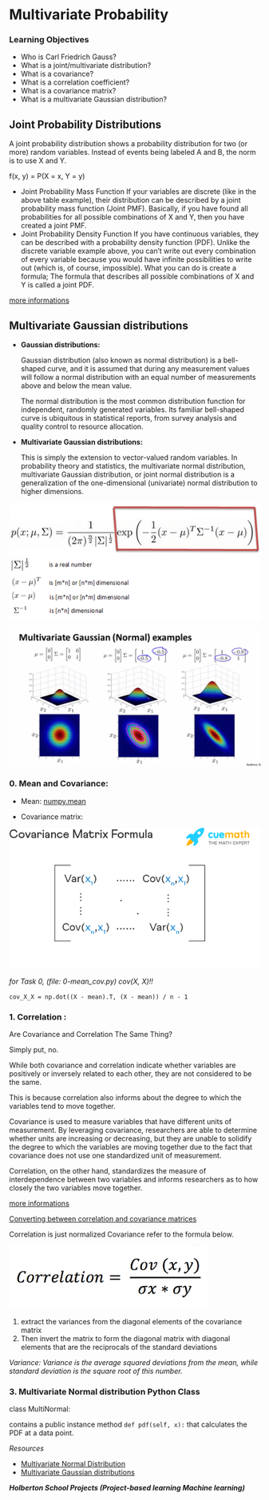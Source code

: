 # **Multivariate Probability**

### **Learning Objectives**

* Who is Carl Friedrich Gauss?
* What is a joint/multivariate distribution?
* What is a covariance?
* What is a correlation coefficient?
* What is a covariance matrix?
* What is a multivariate Gaussian distribution?


## Joint Probability Distributions

A joint probability distribution shows a probability distribution for two (or more) random variables. Instead of events being labeled A and B, the norm is to use X and Y.

f(x, y) = P(X = x, Y = y)

* Joint Probability Mass Function
If your variables are discrete (like in the above table example), their distribution can be described by a joint probability mass function (Joint PMF). Basically, if you have found all probabilities for all possible combinations of X and Y, then you have created a joint PMF.
* Joint Probability Density Function
If you have continuous variables, they can be described with a probability density function (PDF). Unlike the discrete variable example above, you can’t write out every combination of every variable because you would have infinite possibilities to write out (which is, of course, impossible). What you can do is create a formula; The formula that describes all possible combinations of X and Y is called a joint PDF.

[more informations](https://www.statisticshowto.com/joint-probability-distribution/)

## Multivariate Gaussian distributions

* **Gaussian distributions:**

	Gaussian distribution (also known as normal distribution) is a bell-shaped curve, and it is assumed that during any measurement values will follow a normal distribution with an equal number of measurements above and below the mean value.

	The normal distribution is the most common distribution function for independent, randomly generated variables. Its familiar bell-shaped curve is ubiquitous in statistical reports, from survey analysis and quality control to resource allocation.


* **Multivariate Gaussian distributions:**

	This is simply the extension to vector-valued random variables.
	In probability theory and statistics, the multivariate normal distribution, multivariate Gaussian distribution, or joint normal distribution is a generalization of the one-dimensional (univariate) normal distribution to higher dimensions.

![multi_dis](./img/multi_dis.png)

![multi_dis_graph](./img/multi_dis_graph.png)

### **0. Mean and Covariance:**

* Mean:
[numpy.mean](https://numpy.org/doc/stable/reference/generated/numpy.mean.html)

* Covariance matrix:


![covariance-matrix-formula](./img/covar.png)


*for Task 0, (file: 0-mean_cov.py) cov(X, X)!!*

```
cov_X_X = np.dot((X - mean).T, (X - mean)) / n - 1
```

### **1. Correlation :**
Are Covariance and Correlation The Same Thing?

Simply put, no.

While both covariance and correlation indicate whether variables are positively or inversely related to each other, they are not considered to be the same.

This is because correlation also informs about the degree to which the variables tend to move together.

Covariance is used to measure variables that have different units of measurement. By leveraging covariance, researchers are able to determine whether units are increasing or decreasing, but they are unable to solidify the degree to which the variables are moving together due to the fact that covariance does not use one standardized unit of measurement.

Correlation, on the other hand, standardizes the measure of interdependence between two variables and informs researchers as to how closely the two variables move together.

[more informations](https://www.alchemer.com/resources/blog/variance-covariance-correlation/)



[Converting between correlation and covariance matrices](https://blogs.sas.com/content/iml/2010/12/10/converting-between-correlation-and-covariance-matrices.html)

Correlation is just normalized Covariance refer to the formula below.

![corr](./img/corr.png)


1. extract the variances from the diagonal elements of the covariance matrix
2. Then invert the matrix to form the diagonal matrix with diagonal elements that are the reciprocals of the standard deviations

*Variance: Variance is the average squared deviations from the mean, while standard deviation is the square root of this number.*



### **3. Multivariate Normal distribution Python Class**


class MultiNormal:

contains a public instance method `def pdf(self, x):` that calculates the PDF at a data point.

*Resources*
* [ Multivariate Normal Distribution](https://online.stat.psu.edu/stat505/book/export/html/636)
* [Multivariate Gaussian distributions](https://www.youtube.com/watch?v=eho8xH3E6mE)


***Holberton School Projects (Project-based learning Machine learning)***